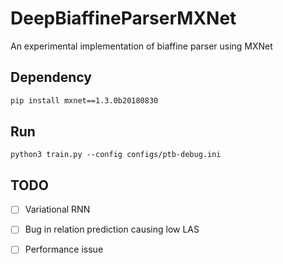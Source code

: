 # DeepBiaffineParserMXNet
An experimental implementation of biaffine parser using MXNet

## Dependency

```bash
pip install mxnet==1.3.0b20180830
```

## Run

```
python3 train.py --config configs/ptb-debug.ini
```

## TODO

- [ ] Variational RNN
- [ ] Bug in relation prediction causing low LAS
- [ ] Performance issue

